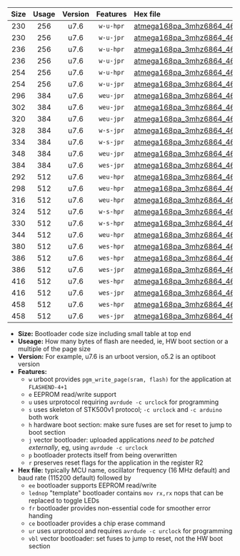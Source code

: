 |Size|Usage|Version|Features|Hex file|
|:-:|:-:|:-:|:-:|:--|
|230|256|u7.6|`w-u-hpr`|[atmega168pa_3mhz6864_460800bps_ur.hex](https://raw.githubusercontent.com/stefanrueger/urboot/main/atmega168pa_3mhz6864_460800bps_ur.hex)|
|230|256|u7.6|`w-u-jpr`|[atmega168pa_3mhz6864_460800bps_ur_vbl.hex](https://raw.githubusercontent.com/stefanrueger/urboot/main/atmega168pa_3mhz6864_460800bps_ur_vbl.hex)|
|236|256|u7.6|`w-u-hpr`|[atmega168pa_3mhz6864_460800bps_lednop_ur.hex](https://raw.githubusercontent.com/stefanrueger/urboot/main/atmega168pa_3mhz6864_460800bps_lednop_ur.hex)|
|236|256|u7.6|`w-u-jpr`|[atmega168pa_3mhz6864_460800bps_lednop_ur_vbl.hex](https://raw.githubusercontent.com/stefanrueger/urboot/main/atmega168pa_3mhz6864_460800bps_lednop_ur_vbl.hex)|
|254|256|u7.6|`w-u-hpr`|[atmega168pa_3mhz6864_460800bps_lednop_fr_ur.hex](https://raw.githubusercontent.com/stefanrueger/urboot/main/atmega168pa_3mhz6864_460800bps_lednop_fr_ur.hex)|
|254|256|u7.6|`w-u-jpr`|[atmega168pa_3mhz6864_460800bps_lednop_fr_ur_vbl.hex](https://raw.githubusercontent.com/stefanrueger/urboot/main/atmega168pa_3mhz6864_460800bps_lednop_fr_ur_vbl.hex)|
|296|384|u7.6|`weu-jpr`|[atmega168pa_3mhz6864_460800bps_ee_ur_vbl.hex](https://raw.githubusercontent.com/stefanrueger/urboot/main/atmega168pa_3mhz6864_460800bps_ee_ur_vbl.hex)|
|302|384|u7.6|`weu-jpr`|[atmega168pa_3mhz6864_460800bps_ee_lednop_ur_vbl.hex](https://raw.githubusercontent.com/stefanrueger/urboot/main/atmega168pa_3mhz6864_460800bps_ee_lednop_ur_vbl.hex)|
|320|384|u7.6|`weu-jpr`|[atmega168pa_3mhz6864_460800bps_ee_lednop_fr_ur_vbl.hex](https://raw.githubusercontent.com/stefanrueger/urboot/main/atmega168pa_3mhz6864_460800bps_ee_lednop_fr_ur_vbl.hex)|
|328|384|u7.6|`w-s-jpr`|[atmega168pa_3mhz6864_460800bps_vbl.hex](https://raw.githubusercontent.com/stefanrueger/urboot/main/atmega168pa_3mhz6864_460800bps_vbl.hex)|
|334|384|u7.6|`w-s-jpr`|[atmega168pa_3mhz6864_460800bps_lednop_vbl.hex](https://raw.githubusercontent.com/stefanrueger/urboot/main/atmega168pa_3mhz6864_460800bps_lednop_vbl.hex)|
|348|384|u7.6|`weu-jpr`|[atmega168pa_3mhz6864_460800bps_ee_lednop_fr_ce_ur_vbl.hex](https://raw.githubusercontent.com/stefanrueger/urboot/main/atmega168pa_3mhz6864_460800bps_ee_lednop_fr_ce_ur_vbl.hex)|
|384|384|u7.6|`wes-jpr`|[atmega168pa_3mhz6864_460800bps_ee_vbl.hex](https://raw.githubusercontent.com/stefanrueger/urboot/main/atmega168pa_3mhz6864_460800bps_ee_vbl.hex)|
|292|512|u7.6|`weu-hpr`|[atmega168pa_3mhz6864_460800bps_ee_ur.hex](https://raw.githubusercontent.com/stefanrueger/urboot/main/atmega168pa_3mhz6864_460800bps_ee_ur.hex)|
|298|512|u7.6|`weu-hpr`|[atmega168pa_3mhz6864_460800bps_ee_lednop_ur.hex](https://raw.githubusercontent.com/stefanrueger/urboot/main/atmega168pa_3mhz6864_460800bps_ee_lednop_ur.hex)|
|316|512|u7.6|`weu-hpr`|[atmega168pa_3mhz6864_460800bps_ee_lednop_fr_ur.hex](https://raw.githubusercontent.com/stefanrueger/urboot/main/atmega168pa_3mhz6864_460800bps_ee_lednop_fr_ur.hex)|
|324|512|u7.6|`w-s-hpr`|[atmega168pa_3mhz6864_460800bps.hex](https://raw.githubusercontent.com/stefanrueger/urboot/main/atmega168pa_3mhz6864_460800bps.hex)|
|330|512|u7.6|`w-s-hpr`|[atmega168pa_3mhz6864_460800bps_lednop.hex](https://raw.githubusercontent.com/stefanrueger/urboot/main/atmega168pa_3mhz6864_460800bps_lednop.hex)|
|344|512|u7.6|`weu-hpr`|[atmega168pa_3mhz6864_460800bps_ee_lednop_fr_ce_ur.hex](https://raw.githubusercontent.com/stefanrueger/urboot/main/atmega168pa_3mhz6864_460800bps_ee_lednop_fr_ce_ur.hex)|
|380|512|u7.6|`wes-hpr`|[atmega168pa_3mhz6864_460800bps_ee.hex](https://raw.githubusercontent.com/stefanrueger/urboot/main/atmega168pa_3mhz6864_460800bps_ee.hex)|
|386|512|u7.6|`wes-hpr`|[atmega168pa_3mhz6864_460800bps_ee_lednop.hex](https://raw.githubusercontent.com/stefanrueger/urboot/main/atmega168pa_3mhz6864_460800bps_ee_lednop.hex)|
|386|512|u7.6|`wes-jpr`|[atmega168pa_3mhz6864_460800bps_ee_lednop_vbl.hex](https://raw.githubusercontent.com/stefanrueger/urboot/main/atmega168pa_3mhz6864_460800bps_ee_lednop_vbl.hex)|
|416|512|u7.6|`wes-hpr`|[atmega168pa_3mhz6864_460800bps_ee_lednop_fr.hex](https://raw.githubusercontent.com/stefanrueger/urboot/main/atmega168pa_3mhz6864_460800bps_ee_lednop_fr.hex)|
|416|512|u7.6|`wes-jpr`|[atmega168pa_3mhz6864_460800bps_ee_lednop_fr_vbl.hex](https://raw.githubusercontent.com/stefanrueger/urboot/main/atmega168pa_3mhz6864_460800bps_ee_lednop_fr_vbl.hex)|
|458|512|u7.6|`wes-hpr`|[atmega168pa_3mhz6864_460800bps_ee_lednop_fr_ce.hex](https://raw.githubusercontent.com/stefanrueger/urboot/main/atmega168pa_3mhz6864_460800bps_ee_lednop_fr_ce.hex)|
|458|512|u7.6|`wes-jpr`|[atmega168pa_3mhz6864_460800bps_ee_lednop_fr_ce_vbl.hex](https://raw.githubusercontent.com/stefanrueger/urboot/main/atmega168pa_3mhz6864_460800bps_ee_lednop_fr_ce_vbl.hex)|

- **Size:** Bootloader code size including small table at top end
- **Useage:** How many bytes of flash are needed, ie, HW boot section or a multiple of the page size
- **Version:** For example, u7.6 is an urboot version, o5.2 is an optiboot version
- **Features:**
  + `w` urboot provides `pgm_write_page(sram, flash)` for the application at `FLASHEND-4+1`
  + `e` EEPROM read/write support
  + `u` uses urprotocol requiring `avrdude -c urclock` for programming
  + `s` uses skeleton of STK500v1 protocol; `-c urclock` and `-c arduino` both work
  + `h` hardware boot section: make sure fuses are set for reset to jump to boot section
  + `j` vector bootloader: uploaded applications *need to be patched externally*, eg, using `avrdude -c urclock`
  + `p` bootloader protects itself from being overwritten
  + `r` preserves reset flags for the application in the register R2
- **Hex file:** typically MCU name, oscillator frequency (16 MHz default) and baud rate (115200 default) followed by
  + `ee` bootloader supports EEPROM read/write
  + `lednop` "template" bootloader contains `mov rx,rx` nops that can be replaced to toggle LEDs
  + `fr` bootloader provides non-essential code for smoother error handing
  + `ce` bootloader provides a chip erase command
  + `ur` uses urprotocol and requires `avrdude -c urclock` for programming
  + `vbl` vector bootloader: set fuses to jump to reset, not the HW boot section
